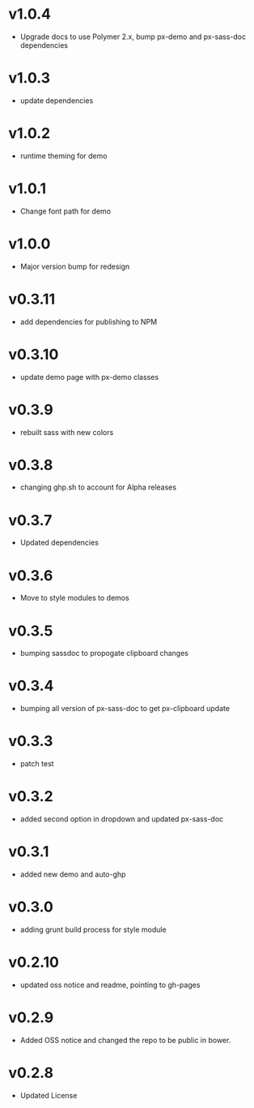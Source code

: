 v1.0.4
==================
* Upgrade docs to use Polymer 2.x, bump px-demo and px-sass-doc dependencies

v1.0.3
==================
* update dependencies

v1.0.2
==================
* runtime theming for demo

v1.0.1
==================
* Change font path for demo

v1.0.0
==================
* Major version bump for redesign

v0.3.11
==================
* add dependencies for publishing to NPM

v0.3.10
==================
* update demo page with px-demo classes

v0.3.9
==================
* rebuilt sass with new colors

v0.3.8
==================
* changing ghp.sh to account for Alpha releases

v0.3.7
==================
* Updated dependencies

v0.3.6
==================
* Move to style modules to demos

v0.3.5
==================
* bumping sassdoc to propogate clipboard changes


v0.3.4
==================
* bumping all version of px-sass-doc to get px-clipboard update


v0.3.3
==================
* patch test

v0.3.2
==============================
* added second option in dropdown and updated px-sass-doc

v0.3.1
==============================
* added new demo and auto-ghp

v0.3.0
==============================
* adding grunt build process for style module

v0.2.10
==============================
* updated oss notice and readme, pointing to gh-pages

v0.2.9
==============================
* Added OSS notice and changed the repo to be public in bower.

v0.2.8
==================
* Updated License
